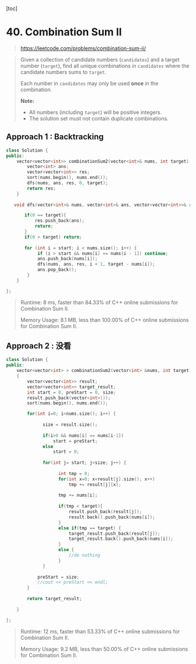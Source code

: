 [toc]

#  40. Combination Sum II

> https://leetcode.com/problems/combination-sum-ii/

> Given a collection of candidate numbers (`candidates`) and a target number (`target`), find all unique combinations in `candidates` where the candidate numbers sums to `target`.
>
> Each number in `candidates` may only be used **once** in the combination.
>
> **Note:**
>
> - All numbers (including `target`) will be positive integers.
> - The solution set must not contain duplicate combinations.

## Approach 1 :  Backtracking

```c++
class Solution {
public:
    vector<vector<int>> combinationSum2(vector<int>& nums, int target) {
        vector<int> ans;
        vector<vector<int>> res;
        sort(nums.begin(), nums.end());
        dfs(nums, ans, res, 0, target);
        return res;
    }
    
   void dfs(vector<int>& nums, vector<int>& ans, vector<vector<int>>& res, int start,  int target) {

       if(0 == target){
           res.push_back(ans);
           return;
       }
       if(0 > target) return;
       
       for (int i = start; i < nums.size(); i++) {
            if (i > start && nums[i] == nums[i - 1]) continue;
            ans.push_back(nums[i]);
            dfs(nums, ans, res, i + 1, target - nums[i]);
            ans.pop_back();
        }
    }

};
```
>Runtime: 8 ms, faster than 84.33% of C++ online submissions for Combination Sum II.
>
>Memory Usage: 8.1 MB, less than 100.00% of C++ online submissions for Combination Sum II.

## Approach 2 : 没看

```c++
class Solution {
public:
    vector<vector<int> > combinationSum2(vector<int> &nums, int target) 
    {
        vector<vector<int>> result;
        vector<vector<int>> target_result;
        int start = 0, preStart = 0, size;
        result.push_back(vector<int>());
        sort(nums.begin(), nums.end());

        for(int i=0; i<nums.size(); i++) {
              
              size = result.size();            
              
              if(i>0 && nums[i] == nums[i-1])
                  start = preStart;
              else 
                  start = 0;
            
              for(int j= start; j<size; j++) {
                  
                    int tmp = 0;
                    for(int x=0; x<result[j].size(); x++)
                        tmp += result[j][x];
                    
                    tmp += nums[i];
                        
                    if(tmp < target){
                        result.push_back(result[j]);
                        result.back().push_back(nums[i]);
                    }
                    else if(tmp == target) { 
                        target_result.push_back(result[j]);
                        target_result.back().push_back(nums[i]);
                    }
                    else {
                        //do nothing
                    }
              }
              
            preStart = size;
            //cout << preStart << endl;
        }
        
        return target_result;
        
    }

};
```

> Runtime: 12 ms, faster than 53.33% of C++ online submissions for Combination Sum II.
>
> Memory Usage: 9.2 MB, less than 50.00% of C++ online submissions for Combination Sum II.